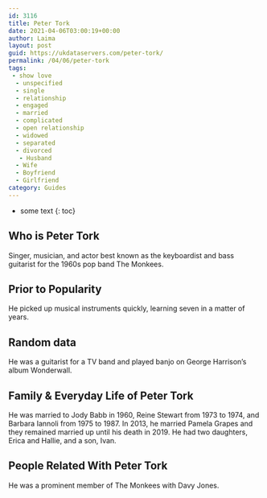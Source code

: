 ```yaml
---
id: 3116
title: Peter Tork
date: 2021-04-06T03:00:19+00:00
author: Laima
layout: post
guid: https://ukdataservers.com/peter-tork/
permalink: /04/06/peter-tork
tags:
 - show love
  - unspecified
  - single
  - relationship
  - engaged
  - married
  - complicated
  - open relationship
  - widowed
  - separated
  - divorced
   - Husband
  - Wife
  - Boyfriend
  - Girlfriend
category: Guides
---
```


* some text
{: toc}


## Who is Peter Tork
                  
                  
                  
Singer, musician, and actor best known as the keyboardist and bass guitarist for the 1960s pop band The Monkees.
                  
              
            
              
            
                
                
                
## Prior to Popularity
                  
                  
                  
He picked up musical instruments quickly, learning seven in a matter of years.
                  
              
            
              
            
                
                
                
## Random data
                  
                  
                  
He was a guitarist for a TV band and played banjo on George Harrison&#8217;s album Wonderwall.
                  
              
            
              
            
                
                
                
## Family & Everyday Life of Peter Tork
                  
                  
                  
He was married to Jody Babb in 1960, Reine Stewart from 1973 to 1974, and Barbara Iannoli from 1975 to 1987. In 2013, he married Pamela Grapes and they remained married up until his death in 2019. He had two daughters, Erica and Hallie, and a son, Ivan.
                  
              
            
              
            
                
                
                
## People Related With Peter Tork
                  
                  
                  
He was a prominent member of The Monkees with Davy Jones.
                  
              
            
              
            
                
              
            
              
              
            
            
              
            
          
          
          